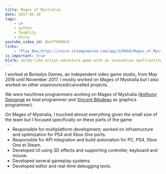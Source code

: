 ```yaml
---
title: Mages of Mystralia
date: 2017-05-18
tags:
    - C#
    - python
    - TeamCity
    - Unity
youtube_video_id: 6bsPf994Nt0
links:
    - "Play Now,https://store.steampowered.com/app/529660/Mages_of_Mystralia/"
is_important: true
blurb: Zelda-like action adventure game with an innovative spellcasting system on PC, PS4 and Xbox One.
---
```

I worked at Borealys Games, an independent video game studio, from May 2016 until November 2017. I mostly worked on Mages of Mystralia but I also worked on other unannounced/cancelled projects.

We were two/three programmers working on Mages of Mystralia ([Anthony Demange](https://www.linkedin.com/in/anthonydemange/) as lead programmer and [Vincent Bilodeau](https://www.linkedin.com/in/vincentbilodeau/) as graphics programmer).

On Mages of Mystralia, I touched almost everything given the small size of the team but I focused specifically on these parts of the game:
- Responsible for multiplatform development; worked on infrastructure and optimization for PS4 and Xbox One ports.
- Responsible for API integration and build automation for PC, PS4, Xbox One et Steam.
- Developed UI using 3D effects and supporting controller, keyboard and mouse.
- Developed several gameplay systems.
- Developed editor and real-time debugging tools.


